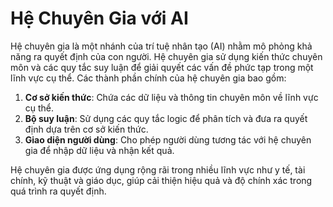 # Hệ Chuyên Gia với AI

Hệ chuyên gia là một nhánh của trí tuệ nhân tạo (AI) nhằm mô phỏng khả năng ra quyết định của con người. Hệ chuyên gia sử dụng kiến thức chuyên môn và các quy tắc suy luận để giải quyết các vấn đề phức tạp trong một lĩnh vực cụ thể. Các thành phần chính của hệ chuyên gia bao gồm:

1. **Cơ sở kiến thức**: Chứa các dữ liệu và thông tin chuyên môn về lĩnh vực cụ thể.
2. **Bộ suy luận**: Sử dụng các quy tắc logic để phân tích và đưa ra quyết định dựa trên cơ sở kiến thức.
3. **Giao diện người dùng**: Cho phép người dùng tương tác với hệ chuyên gia để nhập dữ liệu và nhận kết quả.

Hệ chuyên gia được ứng dụng rộng rãi trong nhiều lĩnh vực như y tế, tài chính, kỹ thuật và giáo dục, giúp cải thiện hiệu quả và độ chính xác trong quá trình ra quyết định.